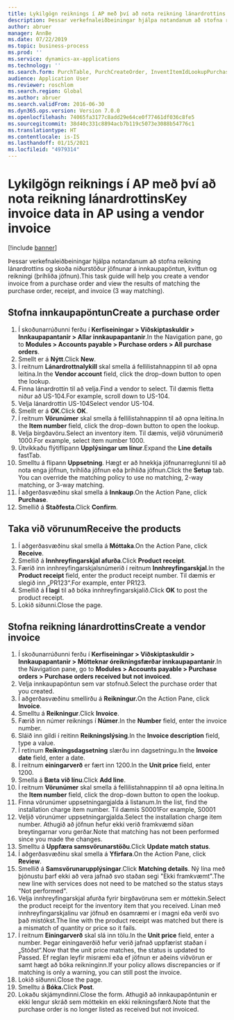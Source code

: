 ```yaml
---
title: Lykilgögn reiknings í AP með því að nota reikning lánardrottins
description: Þessar verkefnaleiðbeiningar hjálpa notandanum að stofna reikning lánardrottins og skoða niðurstöður jöfnunar á innkaupapöntun, kvittun og reikningi (þríhliða jöfnun).
author: abruer
manager: AnnBe
ms.date: 07/22/2019
ms.topic: business-process
ms.prod: ''
ms.service: dynamics-ax-applications
ms.technology: ''
ms.search.form: PurchTable, PurchCreateOrder, InventItemIdLookupPurchase, PurchEditLines, VendEditInvoice, InventItemIdLookupSimple, VendInvoiceMatchingDetails
audience: Application User
ms.reviewer: roschlom
ms.search.region: Global
ms.author: abruer
ms.search.validFrom: 2016-06-30
ms.dyn365.ops.version: Version 7.0.0
ms.openlocfilehash: 74065fa3177c8add29e64ce0f77461df036c8fe5
ms.sourcegitcommit: 38d40c331c8894acb7b119c5073e3088b54776c1
ms.translationtype: HT
ms.contentlocale: is-IS
ms.lasthandoff: 01/15/2021
ms.locfileid: "4979314"
---
```

# <a name="key-invoice-data-in-ap-using-a-vendor-invoice"></a><span data-ttu-id="40506-103">Lykilgögn reiknings í AP með því að nota reikning lánardrottins</span><span class="sxs-lookup"><span data-stu-id="40506-103">Key invoice data in AP using a vendor invoice</span></span>

[!include [banner](../../includes/banner.md)]

<span data-ttu-id="40506-104">Þessar verkefnaleiðbeiningar hjálpa notandanum að stofna reikning lánardrottins og skoða niðurstöður jöfnunar á innkaupapöntun, kvittun og reikningi (þríhliða jöfnun).</span><span class="sxs-lookup"><span data-stu-id="40506-104">This task guide will help you create a vendor invoice from a purchase order and view the results of matching the purchase order, receipt, and invoice (3 way matching).</span></span>


## <a name="create-a-purchase-order"></a><span data-ttu-id="40506-105">Stofna innkaupapöntun</span><span class="sxs-lookup"><span data-stu-id="40506-105">Create a purchase order</span></span>
1. <span data-ttu-id="40506-106">Í skoðunarrúðunni ferðu í **Kerfiseiningar > Viðskiptaskuldir > Innkaupapantanir > Allar innkaupapantanir**.</span><span class="sxs-lookup"><span data-stu-id="40506-106">In the Navigation pane, go to **Modules > Accounts payable > Purchase orders > All purchase orders**.</span></span>
2. <span data-ttu-id="40506-107">Smellt er á **Nýtt**.</span><span class="sxs-lookup"><span data-stu-id="40506-107">Click **New**.</span></span>
3. <span data-ttu-id="40506-108">Í reitnum **Lánardrottnalykill** skal smella á fellilistahnappinn til að opna leitina.</span><span class="sxs-lookup"><span data-stu-id="40506-108">In the **Vendor account** field, click the drop-down button to open the lookup.</span></span>
4. <span data-ttu-id="40506-109">Finna lánardrottin til að velja.</span><span class="sxs-lookup"><span data-stu-id="40506-109">Find a vendor to select.</span></span> <span data-ttu-id="40506-110">Til dæmis fletta niður að US-104.</span><span class="sxs-lookup"><span data-stu-id="40506-110">For example, scroll down to US-104.</span></span>
5. <span data-ttu-id="40506-111">Velja lánardrottin US-104</span><span class="sxs-lookup"><span data-stu-id="40506-111">Select vendor US-104.</span></span>
6. <span data-ttu-id="40506-112">Smellt er á **OK**.</span><span class="sxs-lookup"><span data-stu-id="40506-112">Click **OK**.</span></span>
7. <span data-ttu-id="40506-113">Í reitnum **Vörunúmer** skal smella á fellilistahnappinn til að opna leitina.</span><span class="sxs-lookup"><span data-stu-id="40506-113">In the **Item number** field, click the drop-down button to open the lookup.</span></span>
8. <span data-ttu-id="40506-114">Velja birgðavöru.</span><span class="sxs-lookup"><span data-stu-id="40506-114">Select an inventory item.</span></span> <span data-ttu-id="40506-115">Til dæmis, veljið vörunúmerið 1000.</span><span class="sxs-lookup"><span data-stu-id="40506-115">For example, select item number 1000.</span></span>
9. <span data-ttu-id="40506-116">Útvíkkaðu flýtiflipann **Upplýsingar um línur**.</span><span class="sxs-lookup"><span data-stu-id="40506-116">Expand the **Line details** fastTab.</span></span>
10. <span data-ttu-id="40506-117">Smelltu á flipann **Uppsetning**. Hægt er að hnekkja jöfnunarreglunni til að nota enga jöfnun, tvíhliða jöfnun eða þríhliða jöfnun.</span><span class="sxs-lookup"><span data-stu-id="40506-117">Click the **Setup** tab. You can override the matching policy to use no matching, 2-way matching, or 3-way matching.</span></span>  
11. <span data-ttu-id="40506-118">Í aðgerðasvæðinu skal smella á **Innkaup**.</span><span class="sxs-lookup"><span data-stu-id="40506-118">On the Action Pane, click **Purchase**.</span></span>
12. <span data-ttu-id="40506-119">Smellið á **Staðfesta**.</span><span class="sxs-lookup"><span data-stu-id="40506-119">Click **Confirm**.</span></span>

## <a name="receive-the-products"></a><span data-ttu-id="40506-120">Taka við vörunum</span><span class="sxs-lookup"><span data-stu-id="40506-120">Receive the products</span></span>
1. <span data-ttu-id="40506-121">Í aðgerðasvæðinu skal smella á **Móttaka**.</span><span class="sxs-lookup"><span data-stu-id="40506-121">On the Action Pane, click **Receive**.</span></span>
2. <span data-ttu-id="40506-122">Smellið á **Innhreyfingarskjal afurða**.</span><span class="sxs-lookup"><span data-stu-id="40506-122">Click **Product receipt**.</span></span>
3. <span data-ttu-id="40506-123">Færið inn innhreyfingarskjalsnúmerið í reitnum **Innhreyfingarskjal**.</span><span class="sxs-lookup"><span data-stu-id="40506-123">In the **Product receipt** field, enter the product receipt number.</span></span> <span data-ttu-id="40506-124">Til dæmis er slegið inn „PR123“.</span><span class="sxs-lookup"><span data-stu-id="40506-124">For example, enter PR123.</span></span>
4. <span data-ttu-id="40506-125">Smellið á **Í lagi** til að bóka innhreyfingarskjalið.</span><span class="sxs-lookup"><span data-stu-id="40506-125">Click **OK** to post the product receipt.</span></span>
5. <span data-ttu-id="40506-126">Lokið síðunni.</span><span class="sxs-lookup"><span data-stu-id="40506-126">Close the page.</span></span>

## <a name="create-a-vendor-invoice"></a><span data-ttu-id="40506-127">Stofna reikning lánardrottins</span><span class="sxs-lookup"><span data-stu-id="40506-127">Create a vendor invoice</span></span>
1. <span data-ttu-id="40506-128">Í skoðunarrúðunni ferðu í **Kerfiseiningar > Viðskiptaskuldir > Innkaupapantanir > Mótteknar óreikningsfærðar innkaupapantanir**.</span><span class="sxs-lookup"><span data-stu-id="40506-128">In the Navigation pane, go to **Modules > Accounts payable > Purchase orders > Purchase orders received but not invoiced**.</span></span>
2. <span data-ttu-id="40506-129">Velja innkaupapöntun sem var stofnuð.</span><span class="sxs-lookup"><span data-stu-id="40506-129">Select the purchase order that you created.</span></span>
3. <span data-ttu-id="40506-130">Í aðgerðasvæðinu smellirðu á **Reikningur.**</span><span class="sxs-lookup"><span data-stu-id="40506-130">On the Action Pane, click **Invoice**.</span></span>
4. <span data-ttu-id="40506-131">Smelltu á **Reikningur**.</span><span class="sxs-lookup"><span data-stu-id="40506-131">Click **Invoice**.</span></span>
5. <span data-ttu-id="40506-132">Færið inn númer reiknings í **Númer**.</span><span class="sxs-lookup"><span data-stu-id="40506-132">In the **Number** field, enter the invoice number.</span></span>
6. <span data-ttu-id="40506-133">Sláið inn gildi í reitinn **Reikningslýsing**.</span><span class="sxs-lookup"><span data-stu-id="40506-133">In the **Invoice description** field, type a value.</span></span>
7. <span data-ttu-id="40506-134">Í retinum **Reikningsdagsetning** slærðu inn dagsetningu.</span><span class="sxs-lookup"><span data-stu-id="40506-134">In the **Invoice date** field, enter a date.</span></span>
8. <span data-ttu-id="40506-135">Í reitnum **einingarverð** er fært inn 1200.</span><span class="sxs-lookup"><span data-stu-id="40506-135">In the **Unit price** field, enter 1200.</span></span>
9. <span data-ttu-id="40506-136">Smella á **Bæta við línu**.</span><span class="sxs-lookup"><span data-stu-id="40506-136">Click **Add line**.</span></span>
10. <span data-ttu-id="40506-137">Í reitnum **Vörunúmer** skal smella á fellilistahnappinn til að opna leitina.</span><span class="sxs-lookup"><span data-stu-id="40506-137">In the **Item number** field, click the drop-down button to open the lookup.</span></span>
11. <span data-ttu-id="40506-138">Finna vörunúmer uppsetningargjalda á listanum.</span><span class="sxs-lookup"><span data-stu-id="40506-138">In the list, find the installation charge item number.</span></span> <span data-ttu-id="40506-139">Til dæmis S0001</span><span class="sxs-lookup"><span data-stu-id="40506-139">For example, S0001</span></span>
12. <span data-ttu-id="40506-140">Veljið vörunúmer uppsetningargjalda.</span><span class="sxs-lookup"><span data-stu-id="40506-140">Select the installation charge item number.</span></span> <span data-ttu-id="40506-141">Athugið að jöfnun hefur ekki verið framkvæmd síðan breytingarnar voru gerðar.</span><span class="sxs-lookup"><span data-stu-id="40506-141">Note that matching has not been performed since you made the changes.</span></span>  
13. <span data-ttu-id="40506-142">Smelltu á **Uppfæra samsvörunarstöðu**.</span><span class="sxs-lookup"><span data-stu-id="40506-142">Click **Update match status**.</span></span>
14. <span data-ttu-id="40506-143">Í aðgerðasvæðinu skal smella á **Yfirfara**.</span><span class="sxs-lookup"><span data-stu-id="40506-143">On the Action Pane, click **Review**.</span></span>
15. <span data-ttu-id="40506-144">Smellið á **Samsvörunarupplýsingar**.</span><span class="sxs-lookup"><span data-stu-id="40506-144">Click **Matching details**.</span></span> <span data-ttu-id="40506-145">Ný lína með þjónustu þarf ekki að vera jafnað svo staðan segi "Ekki framkvæmt".</span><span class="sxs-lookup"><span data-stu-id="40506-145">The new line with services does not need to be matched so the status stays "Not performed".</span></span>  
16. <span data-ttu-id="40506-146">Velja innhreyfingarskjal afurða fyrir birgðavöruna sem er móttekin.</span><span class="sxs-lookup"><span data-stu-id="40506-146">Select the product receipt for the inventory item that you received.</span></span> <span data-ttu-id="40506-147">Línan með innhreyfingarskjalinu var jöfnuð en ósamræmi er í magni eða verði svo það mistókst.</span><span class="sxs-lookup"><span data-stu-id="40506-147">The line with the product receipt was matched but there is a mismatch of quantity or price so it fails.</span></span>  
17. <span data-ttu-id="40506-148">Í reitnum **Einingarverð** skal slá inn tölu.</span><span class="sxs-lookup"><span data-stu-id="40506-148">In the **Unit price** field, enter a number.</span></span> <span data-ttu-id="40506-149">Þegar einingaverðið hefur verið jafnað uppfærist staðan í „Stóðst“.</span><span class="sxs-lookup"><span data-stu-id="40506-149">Now that the unit price matches, the status is updated to Passed.</span></span> <span data-ttu-id="40506-150">Ef reglan leyfir misræmi eða ef jöfnun er aðeins viðvörun er samt hægt að bóka reikninginn.</span><span class="sxs-lookup"><span data-stu-id="40506-150">If your policy allows discrepancies or if matching is only a warning, you can still post the invoice.</span></span>  
18. <span data-ttu-id="40506-151">Lokið síðunni.</span><span class="sxs-lookup"><span data-stu-id="40506-151">Close the page.</span></span>
19. <span data-ttu-id="40506-152">Smelltu á **Bóka.**</span><span class="sxs-lookup"><span data-stu-id="40506-152">Click **Post**.</span></span>
20. <span data-ttu-id="40506-153">Lokaðu skjámyndinni.</span><span class="sxs-lookup"><span data-stu-id="40506-153">Close the form.</span></span> <span data-ttu-id="40506-154">Athugið að innkaupapöntunin er ekki lengur skráð sem móttekin en ekki reikningsfærð.</span><span class="sxs-lookup"><span data-stu-id="40506-154">Note that the purchase order is no longer listed as received but not invoiced.</span></span>  

